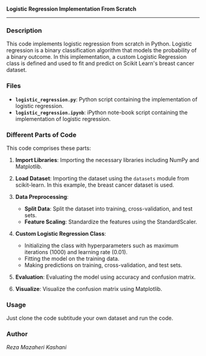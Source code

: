 **Logistic Regression Implementation From Scratch**

---

### Description

This code implements logistic regression from scratch in Python. Logistic regression is a binary classification algorithm that models the probability of a binary outcome. In this implementation, a custom Logistic Regression class is defined and used to fit and predict on Scikit Learn's breast cancer dataset.

### Files

- **`logistic_regression.py`**: Python script containing the implementation of logistic regression.
- **`logistic_regression.ipynb`**: iPython note-book script containing the implementation of logistic regression.

### Different Parts of Code

This code comprises these parts:

1. **Import Libraries**: Importing the necessary libraries including NumPy and Matplotlib.

2. **Load Dataset**: Importing the dataset using the `datasets` module from scikit-learn. In this example, the breast cancer dataset is used.

3. **Data Preprocessing**:
    - **Split Data**: Split the dataset into training, cross-validation, and test sets.
    - **Feature Scaling**: Standardize the features using the StandardScaler.

4. **Custom Logistic Regression Class**:
    - Initializing the class with hyperparameters such as maximum iterations (1000) and learning rate (0.01).
    - Fitting the model on the training data.
    - Making predictions on training, cross-validation, and test sets.

5. **Evaluation**: Evaluating the model using accuracy and confusion matrix.

6. **Visualize**: Visualize the confusion matrix using Matplotlib.

### Usage

Just clone the code subtitude your own dataset and run the code.

### Author

*Reza Mazaheri Kashani*
